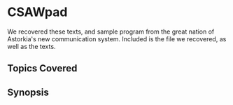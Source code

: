 # CSAWpad
We recovered these texts, and sample program from the great nation of Astorkia's new communication system.  Included is the file we recovered, as well as the texts.
## Topics Covered

## Synopsis

